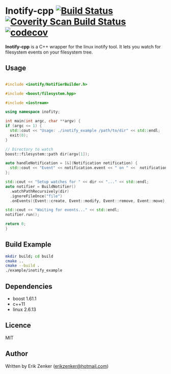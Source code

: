 Inotify-cpp
[![Build Status](https://travis-ci.org/erikzenker/inotify-cpp.svg?branch=master)](https://travis-ci.org/erikzenker/inotify-cpp) [![Coverity Scan Build Status](https://scan.coverity.com/projects/14692/badge.svg)](https://scan.coverity.com/projects/erikzenker-inotify-cpp) [![codecov](https://codecov.io/gh/erikzenker/inotify-cpp/branch/master/graph/badge.svg)](https://codecov.io/gh/erikzenker/inotify-cpp)
===========

__Inotify-cpp__ is a C++ wrapper for the linux inotify tool. It lets you watch for 
filesystem events on your filesystem tree. 

## Usage ##
 
  ```c++
  
#include <inotify/NotifierBuilder.h>

#include <boost/filesystem.hpp>

#include <iostream>

using namespace inofity;

int main(int argc, char **argv) {
  if (argc <= 1) {
    std::cout << "Usage: ./inotify_example /path/to/dir" << std::endl;
    exit(0);
  }

  // Directory to watch
  boost::filesystem::path dir(argv[1]);

  auto handleNotification = [&](Notification notification) {
    std::cout << "Event" << notification.event << " on " <<  notification.path << " was triggered." << std::endl;
  };

  std::cout << "Setup watches for " << dir << "..." << std::endl;
  auto notifier = BuildNotifier()
    .watchPathRecursively(dir)
    .ignoreFileOnce("file")
    .onEvents({Event::create, Event::modify, Event::remove, Event::move}, handleNotification);

  std::cout << "Waiting for events..." << std::endl;
  notifier.run();

  return 0;
}

  ``` 

## Build Example ##
```bash
mkdir build; cd build
cmake ..
cmake --build .
./example/inotify_example
```

## Dependencies ##
 + boost 1.61.1
 + c++11
 + linux 2.6.13

## Licence
MIT

## Author ##
Written by Erik Zenker (erikzenker@hotmail.com)
